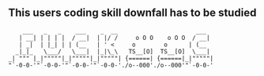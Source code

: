 ## This users coding skill downfall has to be studied

```text
    ___   _   _    ___    _  __                      ___   
   | __| | | | |  / __|  | |/ /     o O O    o O O  / __|  
   | _|  | |_| | | (__   | ' <     o        o      | (__   
  _|_|_   \___/   \___|  |_|\_\   TS__[O]  TS__[O]  \___|  
_| """ |_|"""""|_|"""""|_|"""""| {======| {======|_|"""""| 
"`-0-0-'"`-0-0-'"`-0-0-'"`-0-0-'./o--000'./o--000'"`-0-0-' 
```

<!--
**Walnusskeim/Walnusskeim** is a ✨ _special_ ✨ repository because its `README.md` (this file) appears on your GitHub profile.

Here are some ideas to get you started:

- 🔭 I’m currently working on ...
- 🌱 I’m currently learning ...
- 👯 I’m looking to collaborate on ...
- 🤔 I’m looking for help with ...
- 💬 Ask me about ...
- 📫 How to reach me: ...
- 😄 Pronouns: ...
- ⚡ Fun fact: ...
-->
